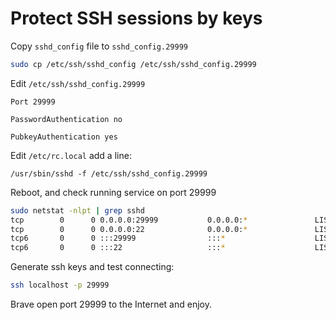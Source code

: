 # Protect SSH sessions by keys

Copy `sshd_config` file to `sshd_config.29999`

```bash
sudo cp /etc/ssh/sshd_config /etc/ssh/sshd_config.29999
```

Edit `/etc/ssh/sshd_config.29999`
```
Port 29999

PasswordAuthentication no

PubkeyAuthentication yes
```

Edit `/etc/rc.local` add a line:

```
/usr/sbin/sshd -f /etc/ssh/sshd_config.29999
```
Reboot, and check running service on port 29999
```bash
sudo netstat -nlpt | grep sshd
tcp        0      0 0.0.0.0:29999           0.0.0.0:*               LISTEN      1937/sshd       
tcp        0      0 0.0.0.0:22              0.0.0.0:*               LISTEN      1339/sshd       
tcp6       0      0 :::29999                :::*                    LISTEN      1937/sshd       
tcp6       0      0 :::22                   :::*                    LISTEN      1339/sshd
```

Generate ssh keys and test connecting:
```bash
ssh localhost -p 29999
```
Brave open port 29999 to the Internet and enjoy.
